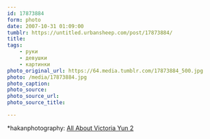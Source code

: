 ```yaml
---
id: 17873884
form: photo
date: 2007-10-31 01:09:00
tumblr: https://untitled.urbansheep.com/post/17873884/
title:
tags:
    - руки
    - девушки
    - картинки
photo_original_url: https://64.media.tumblr.com/17873884_500.jpg
photo: /media/17873884.jpg
photo_caption: 
photo_source:
photo_source_url:
photo_source_title:

---
```


<p>*hakanphotography: <a href="http://hakanphotography.deviantart.com/art/All-About-Victoria-Yun-2-51792057">All About Victoria Yun 2</a></p>
